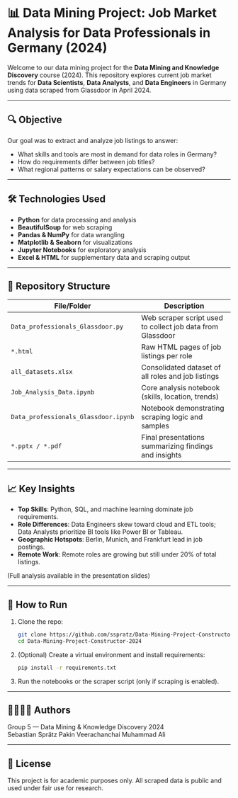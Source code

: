 # 📊 Data Mining Project: Job Market Analysis for Data Professionals in Germany (2024)

Welcome to our data mining project for the **Data Mining and Knowledge Discovery** course (2024). This repository explores current job market trends for **Data Scientists**, **Data Analysts**, and **Data Engineers** in Germany using data scraped from Glassdoor in April 2024.

---

## 🔍 Objective

Our goal was to extract and analyze job listings to answer:
- What skills and tools are most in demand for data roles in Germany?
- How do requirements differ between job titles?
- What regional patterns or salary expectations can be observed?

---

## 🛠️ Technologies Used

- **Python** for data processing and analysis
- **BeautifulSoup** for web scraping
- **Pandas & NumPy** for data wrangling
- **Matplotlib & Seaborn** for visualizations
- **Jupyter Notebooks** for exploratory analysis
- **Excel & HTML** for supplementary data and scraping output

---

## 📁 Repository Structure

| File/Folder | Description |
|------------|-------------|
| `Data_professionals_Glassdoor.py` | Web scraper script used to collect job data from Glassdoor |
| `*.html` | Raw HTML pages of job listings per role |
| `all_datasets.xlsx` | Consolidated dataset of all roles and job listings |
| `Job_Analysis_Data.ipynb` | Core analysis notebook (skills, location, trends) |
| `Data_professionals_Glassdoor.ipynb` | Notebook demonstrating scraping logic and samples |
| `*.pptx / *.pdf` | Final presentations summarizing findings and insights |

---

## 📈 Key Insights

- **Top Skills**: Python, SQL, and machine learning dominate job requirements.
- **Role Differences**: Data Engineers skew toward cloud and ETL tools; Data Analysts prioritize BI tools like Power BI or Tableau.
- **Geographic Hotspots**: Berlin, Munich, and Frankfurt lead in job postings.
- **Remote Work**: Remote roles are growing but still under 20% of total listings.

(Full analysis available in the presentation slides)

---

## 📌 How to Run

1. Clone the repo:
   ```bash
   git clone https://github.com/sspratz/Data-Mining-Project-Constructor-2024
   cd Data-Mining-Project-Constructor-2024
   ```

2. (Optional) Create a virtual environment and install requirements:
   ```bash
   pip install -r requirements.txt
   ```

3. Run the notebooks or the scraper script (only if scraping is enabled).

---

## 👨‍👩‍👧‍👦 Authors

Group 5 — Data Mining & Knowledge Discovery 2024  
Sebastian Sprätz
Pakin Veerachanchai
Muhammad Ali

---

## 📄 License

This project is for academic purposes only. All scraped data is public and used under fair use for research.
